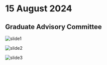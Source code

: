 # 15 August 2024
## Graduate Advisory Committee 

![slide1](./assets/2408/slide1.png) 

![slide2](./assets/2408/slide2.png) 

![slide3](./assets/2408/slide3.png) 
